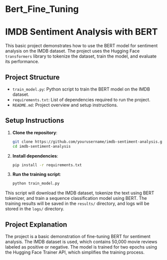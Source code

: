 # Bert_Fine_Tuning

# IMDB Sentiment Analysis with BERT

This basic project demonstrates how to use the BERT model for sentiment analysis on the IMDB dataset. The project uses the Hugging Face `transformers` library to tokenize the dataset, train the model, and evaluate its performance.

## Project Structure

- `train_model.py`: Python script to train the BERT model on the IMDB dataset.
- `requirements.txt`: List of dependencies required to run the project.
- `README.md`: Project overview and setup instructions.

## Setup Instructions

1. **Clone the repository**:
    ```bash
    git clone https://github.com/yourusername/imdb-sentiment-analysis.git
    cd imdb-sentiment-analysis
    ```

2. **Install dependencies**:
    ```bash
    pip install -r requirements.txt
    ```

3. **Run the training script**:
    ```bash
    python train_model.py
    ```

This script will download the IMDB dataset, tokenize the text using BERT tokenizer, and train a sequence classification model using BERT. The training results will be saved in the `results/` directory, and logs will be stored in the `logs/` directory.

## Project Explanation

The project is a basic demonstration of fine-tuning BERT for sentiment analysis. The IMDB dataset is used, which contains 50,000 movie reviews labeled as positive or negative. The model is trained for two epochs using the Hugging Face Trainer API, which simplifies the training process.
